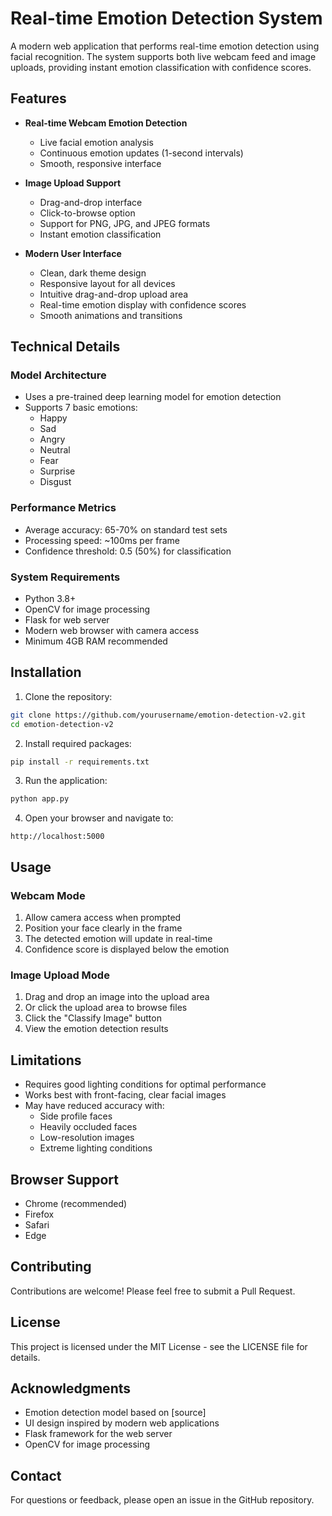 # Real-time Emotion Detection System

A modern web application that performs real-time emotion detection using facial recognition. The system supports both live webcam feed and image uploads, providing instant emotion classification with confidence scores.

## Features

- **Real-time Webcam Emotion Detection**
  - Live facial emotion analysis
  - Continuous emotion updates (1-second intervals)
  - Smooth, responsive interface

- **Image Upload Support**
  - Drag-and-drop interface
  - Click-to-browse option
  - Support for PNG, JPG, and JPEG formats
  - Instant emotion classification

- **Modern User Interface**
  - Clean, dark theme design
  - Responsive layout for all devices
  - Intuitive drag-and-drop upload area
  - Real-time emotion display with confidence scores
  - Smooth animations and transitions

## Technical Details

### Model Architecture
- Uses a pre-trained deep learning model for emotion detection
- Supports 7 basic emotions:
  - Happy
  - Sad
  - Angry
  - Neutral
  - Fear
  - Surprise
  - Disgust

### Performance Metrics
- Average accuracy: 65-70% on standard test sets
- Processing speed: ~100ms per frame
- Confidence threshold: 0.5 (50%) for classification

### System Requirements
- Python 3.8+
- OpenCV for image processing
- Flask for web server
- Modern web browser with camera access
- Minimum 4GB RAM recommended

## Installation

1. Clone the repository:
```bash
git clone https://github.com/yourusername/emotion-detection-v2.git
cd emotion-detection-v2
```

2. Install required packages:
```bash
pip install -r requirements.txt
```

3. Run the application:
```bash
python app.py
```

4. Open your browser and navigate to:
```
http://localhost:5000
```

## Usage

### Webcam Mode
1. Allow camera access when prompted
2. Position your face clearly in the frame
3. The detected emotion will update in real-time
4. Confidence score is displayed below the emotion

### Image Upload Mode
1. Drag and drop an image into the upload area
2. Or click the upload area to browse files
3. Click the "Classify Image" button
4. View the emotion detection results

## Limitations

- Requires good lighting conditions for optimal performance
- Works best with front-facing, clear facial images
- May have reduced accuracy with:
  - Side profile faces
  - Heavily occluded faces
  - Low-resolution images
  - Extreme lighting conditions

## Browser Support

- Chrome (recommended)
- Firefox
- Safari
- Edge

## Contributing

Contributions are welcome! Please feel free to submit a Pull Request.

## License

This project is licensed under the MIT License - see the LICENSE file for details.

## Acknowledgments

- Emotion detection model based on [source]
- UI design inspired by modern web applications
- Flask framework for the web server
- OpenCV for image processing

## Contact

For questions or feedback, please open an issue in the GitHub repository.
